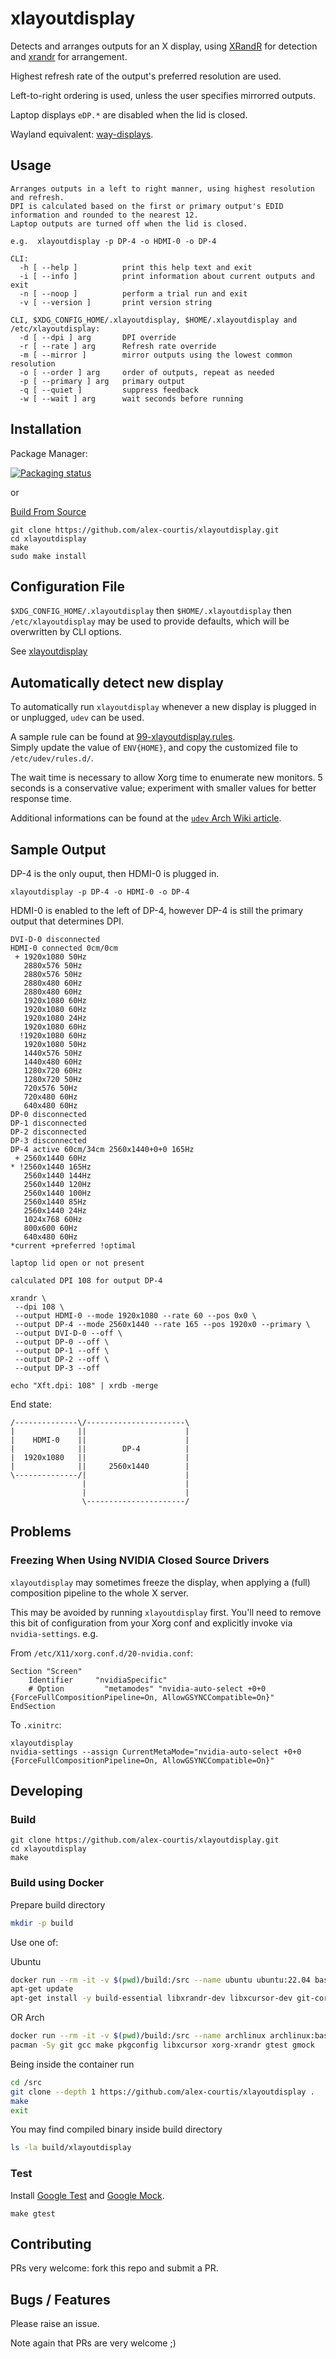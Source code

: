 # xlayoutdisplay

Detects and arranges outputs for an X display, using [XRandR](https://www.x.org/wiki/Projects/XRandR/) for detection and [xrandr](https://wiki.archlinux.org/index.php/xrandr) for arrangement.

Highest refresh rate of the output's preferred resolution are used.

Left-to-right ordering is used, unless the user specifies mirrorred outputs.

Laptop displays `eDP.*` are disabled when the lid is closed.

Wayland equivalent: [way-displays](https://github.com/alex-courtis/way-displays).

## Usage

```
Arranges outputs in a left to right manner, using highest resolution and refresh.
DPI is calculated based on the first or primary output's EDID information and rounded to the nearest 12.
Laptop outputs are turned off when the lid is closed.

e.g.  xlayoutdisplay -p DP-4 -o HDMI-0 -o DP-4

CLI:
  -h [ --help ]          print this help text and exit
  -i [ --info ]          print information about current outputs and exit
  -n [ --noop ]          perform a trial run and exit
  -v [ --version ]       print version string

CLI, $XDG_CONFIG_HOME/.xlayoutdisplay, $HOME/.xlayoutdisplay and /etc/xlayoutdisplay:
  -d [ --dpi ] arg       DPI override
  -r [ --rate ] arg      Refresh rate override
  -m [ --mirror ]        mirror outputs using the lowest common resolution
  -o [ --order ] arg     order of outputs, repeat as needed
  -p [ --primary ] arg   primary output
  -q [ --quiet ]         suppress feedback
  -w [ --wait ] arg      wait seconds before running
```

## Installation

Package Manager:

[![Packaging status](https://repology.org/badge/vertical-allrepos/xlayoutdisplay.svg)](https://repology.org/project/xlayoutdisplay/versions)

or

[Build From Source](#build)

```
git clone https://github.com/alex-courtis/xlayoutdisplay.git
cd xlayoutdisplay
make
sudo make install
```

## Configuration File

`$XDG_CONFIG_HOME/.xlayoutdisplay` then `$HOME/.xlayoutdisplay` then `/etc/xlayoutdisplay` may be used to provide defaults, which will be overwritten by CLI options.

See [xlayoutdisplay](.xlayoutdisplay)

## Automatically detect new display

To automatically run `xlayoutdisplay` whenever a new display is plugged in or unplugged, `udev` can be used.

A sample rule can be found at [99-xlayoutdisplay.rules](99-xlayoutdisplay.rules).  
Simply update the value of `ENV{HOME}`, and copy the customized file to `/etc/udev/rules.d/`.

The wait time is necessary to allow Xorg time to enumerate new monitors. 5 seconds is a conservative value; experiment with smaller values for better response time.

Additional informations can be found at the [`udev` Arch Wiki article](https://wiki.archlinux.org/title/Udev#Execute_when_HDMI_cable_is_plugged_in_or_unplugged).

## Sample Output

DP-4 is the only ouput, then HDMI-0 is plugged in.

`xlayoutdisplay -p DP-4 -o HDMI-0 -o DP-4`

HDMI-0 is enabled to the left of DP-4, however DP-4 is still the primary output that determines DPI.

```
DVI-D-0 disconnected
HDMI-0 connected 0cm/0cm
 + 1920x1080 50Hz
   2880x576 50Hz
   2880x576 50Hz
   2880x480 60Hz
   2880x480 60Hz
   1920x1080 60Hz
   1920x1080 60Hz
   1920x1080 24Hz
   1920x1080 60Hz
  !1920x1080 60Hz
   1920x1080 50Hz
   1440x576 50Hz
   1440x480 60Hz
   1280x720 60Hz
   1280x720 50Hz
   720x576 50Hz
   720x480 60Hz
   640x480 60Hz
DP-0 disconnected
DP-1 disconnected
DP-2 disconnected
DP-3 disconnected
DP-4 active 60cm/34cm 2560x1440+0+0 165Hz
 + 2560x1440 60Hz
* !2560x1440 165Hz
   2560x1440 144Hz
   2560x1440 120Hz
   2560x1440 100Hz
   2560x1440 85Hz
   2560x1440 24Hz
   1024x768 60Hz
   800x600 60Hz
   640x480 60Hz
*current +preferred !optimal

laptop lid open or not present

calculated DPI 108 for output DP-4

xrandr \
 --dpi 108 \
 --output HDMI-0 --mode 1920x1080 --rate 60 --pos 0x0 \
 --output DP-4 --mode 2560x1440 --rate 165 --pos 1920x0 --primary \
 --output DVI-D-0 --off \
 --output DP-0 --off \
 --output DP-1 --off \
 --output DP-2 --off \
 --output DP-3 --off

echo "Xft.dpi: 108" | xrdb -merge
```

End state:

```
/--------------\/----------------------\
|              ||                      |
|    HDMI-0    ||                      |
|              ||        DP-4          |
|  1920x1080   ||                      |
|              ||     2560x1440        |
\--------------/|                      |
                |                      |
                |                      |
                \----------------------/
```

## Problems

### Freezing When Using NVIDIA Closed Source Drivers

`xlayoutdisplay` may sometimes freeze the display, when applying a (full) composition pipeline to the whole X server.

This may be avoided by running `xlayoutdisplay` first. You'll need to remove this bit of configuration from your Xorg conf and explicitly invoke via `nvidia-settings`. e.g.

From `/etc/X11/xorg.conf.d/20-nvidia.conf`:

```
Section "Screen"
    Identifier     "nvidiaSpecific"
    # Option         "metamodes" "nvidia-auto-select +0+0 {ForceFullCompositionPipeline=On, AllowGSYNCCompatible=On}"
EndSection
```

To `.xinitrc`:

```
xlayoutdisplay
nvidia-settings --assign CurrentMetaMode="nvidia-auto-select +0+0 {ForceFullCompositionPipeline=On, AllowGSYNCCompatible=On}"
```

## Developing

### Build

```
git clone https://github.com/alex-courtis/xlayoutdisplay.git
cd xlayoutdisplay
make
```

### Build using Docker

Prepare build directory

```bash
mkdir -p build
```

Use one of:

Ubuntu

```sh
docker run --rm -it -v $(pwd)/build:/src --name ubuntu ubuntu:22.04 bash
apt-get update
apt-get install -y build-essential libxrandr-dev libxcursor-dev git-core pkg-config libgtest-dev libgmock-dev
```

OR Arch

```sh
docker run --rm -it -v $(pwd)/build:/src --name archlinux archlinux:base bash
pacman -Sy git gcc make pkgconfig libxcursor xorg-xrandr gtest gmock
```

Being inside the container run

```sh
cd /src
git clone --depth 1 https://github.com/alex-courtis/xlayoutdisplay .
make
exit
```

You may find compiled binary inside build directory

```bash
ls -la build/xlayoutdisplay
```

### Test

Install [Google Test](https://github.com/google/googletest) and [Google Mock](https://github.com/google/googlemock).

```
make gtest
```

## Contributing

PRs very welcome: fork this repo and submit a PR.

## Bugs / Features

Please raise an issue.

Note again that PRs are very welcome ;)
